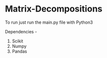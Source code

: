 # Matrix-Decompositions

To run just run the main.py file with Python3

Dependencies -
1) Scikit
2) Numpy
3) Pandas

